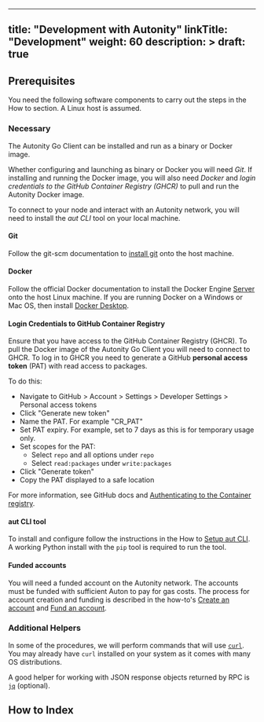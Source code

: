 
---
title: "Development with Autonity"
linkTitle: "Development"
weight: 60
description: >
draft: true
---

<!-- TODO: following content needs editing before exposing this page. -->

## Prerequisites

You need the following software components to carry out the steps in the How to section. A Linux host is assumed.

### Necessary

The Autonity Go Client can be installed and run as a binary or Docker image.

Whether configuring and launching as binary or Docker you will need _Git_. If installing and running the Docker image, you will also need _Docker_ and _login credentials to the GitHub Container Registry (GHCR)_ to pull and run the Autonity Docker image.

To connect to your node and interact with an Autonity network, you will need to install the _aut CLI_ tool on your local machine.

#### Git

Follow the git-scm documentation to [install git](https://git-scm.com/book/en/v2/Getting-Started-Installing-Git) onto the host machine.

#### Docker

Follow the official Docker documentation to install the Docker Engine [Server](https://docs.docker.com/engine/install/#server) onto the host Linux machine. If you are running Docker on a Windows or Mac OS, then install [Docker Desktop](https://docs.docker.com/engine/install/#desktop).

#### Login Credentials to GitHub Container Registry

Ensure that you have access to the GitHub Container Registry (GHCR). To pull the Docker image of the Autonity Go Client you will need to connect to GHCR. To log in to GHCR you need to generate a GitHub **personal access token** (PAT) with read access to packages.

To do this:

- Navigate to GitHub > Account > Settings > Developer Settings > Personal access tokens
- Click "Generate new token"
- Name the PAT. For example "CR_PAT"
- Set PAT expiry. For example, set to 7 days as this is for temporary usage only.
- Set scopes for the PAT:
    - Select `repo` and all options under `repo`
    - Select `read:packages` under `write:packages`
- Click "Generate token"
- Copy the PAT displayed to a safe location

For more information, see GitHub docs and [Authenticating to the Container registry](https://docs.github.com/en/packages/working-with-a-github-packages-registry/working-with-the-container-registry#authenticating-to-the-container-registry).

<!--
#### NodeJS and npm

To install and run the Autonity NodeJS Console you will need to [install nodejs](https://nodejs.org/en/download/) and [install npm](https://docs.npmjs.com/downloading-and-installing-node-js-and-npm).
-->

#### aut CLI tool

To install and configure follow the instructions in the How to [Setup aut CLI](/howto/setup-autcli/). A working Python install with the `pip` tool is required to run the tool.

#### Funded accounts

You will need a funded account on the Autonity network. The accounts must be funded with sufficient Auton to pay for gas costs. The process for account creation and funding is described in the how-to's [Create an account](/howto/create-acct/) and [Fund an account](/howto/fund-acct/).


### Additional Helpers

In some of the procedures, we will perform commands that will use [`curl`](https://curl.haxx.se/download.html). You may already have `curl` installed on your system as it comes with many OS distributions.

A good helper for working with JSON response objects returned by RPC is [`jq`](https://stedolan.github.io/jq/download/) (optional).

## How to Index
